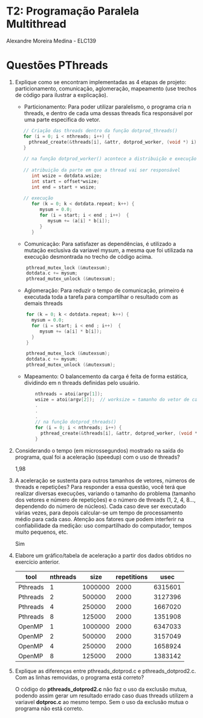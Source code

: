 # T2: Programação Paralela Multithread 
Alexandre Moreira Medina - ELC139

# Questões PThreads
1. Explique como se encontram implementadas as 4 etapas de projeto: particionamento, comunicação, aglomeração, mapeamento (use trechos de código para ilustrar a explicação).
    
    - Particionamento:
    Para poder utilizar paralelismo, o programa cria n threads, e dentro de cada uma dessas threads fica responsável por uma parte especifica do vetor.
     ```c
        // Criação das threads dentro da função dotprod_threads()
        for (i = 0; i < nthreads; i++) {
          pthread_create(&threads[i], &attr, dotprod_worker, (void *) i);
        }
        
        // na função dotprod_worker() acontece a distribuição e execução
        
        // atribuição da parte em que a thread vai ser responsável
           int wsize = dotdata.wsize;
           int start = offset*wsize;
           int end = start + wsize;
        
        // execução
           for (k = 0; k < dotdata.repeat; k++) {
              mysum = 0.0;
              for (i = start; i < end ; i++)  {
                 mysum += (a[i] * b[i]);
              }
           }
     ```
   
   - Comunicação: Para satisfazer as dependências, é utilizado a mutação exclusiva da variavel mysum, a mesma que foi utilizada na execução desmontrada no trecho de código acima.
    ```c
        pthread_mutex_lock (&mutexsum);
        dotdata.c += mysum;
        pthread_mutex_unlock (&mutexsum);
    ```
   - Aglomeração: Para reduzir o tempo de comunicação, primeiro é executada toda a tarefa para compartilhar o resultado com as demais threads
   ```c
       for (k = 0; k < dotdata.repeat; k++) {
         mysum = 0.0;
         for (i = start; i < end ; i++)  {
            mysum += (a[i] * b[i]);
         }
       }
   
       pthread_mutex_lock (&mutexsum);
       dotdata.c += mysum;
       pthread_mutex_unlock (&mutexsum);
   ```
   - Mapeamento: O balancemento da carga é feita de forma estática, dividindo em n threads definidas pelo usuário.
      ```c
          nthreads = atoi(argv[1]); 
          wsize = atoi(argv[2]);  // worksize = tamanho do vetor de cada thread
          .
          .
          .
          // na função dotprod_threads() 
          for (i = 0; i < nthreads; i++) {
            pthread_create(&threads[i], &attr, dotprod_worker, (void *) i);
          }
      ```
     
2. Considerando o tempo (em microssegundos) mostrado na saída do programa, qual foi a aceleração (speedup) com o uso de threads?

    1,98

3. A aceleração se sustenta para outros tamanhos de vetores, números de threads e repetições? Para responder a essa questão, você terá que realizar diversas execuções, variando o tamanho do problema (tamanho dos vetores e número de repetições) e o número de threads (1, 2, 4, 8..., dependendo do número de núcleos). Cada caso deve ser executado várias vezes, para depois calcular-se um tempo de processamento médio para cada caso. Atenção aos fatores que podem interferir na confiabilidade da medição: uso compartilhado do computador, tempos muito pequenos, etc.

    Sim
    
4. Elabore um gráfico/tabela de aceleração a partir dos dados obtidos no exercício anterior.

    | tool     | nthreads | size    | repetitions | usec    | 
    |----------|----------|---------|-------------|---------| 
    | Pthreads | 1        | 1000000 | 2000        | 6315601 | 
    | Pthreads | 2        | 500000  | 2000        | 3127396 | 
    | Pthreads | 4        | 250000  | 2000        | 1667020 | 
    | Pthreads | 8        | 125000  | 2000        | 1351908 | 
    | OpenMP   | 1        | 1000000 | 2000        | 6347033 | 
    | OpenMP   | 2        | 500000  | 2000        | 3157049 | 
    | OpenMP   | 4        | 250000  | 2000        | 1658924 | 
    | OpenMP   | 8        | 125000  | 2000        | 1383142 | 

5. Explique as diferenças entre pthreads_dotprod.c e pthreads_dotprod2.c. Com as linhas removidas, o programa está correto?

    O código do **pthreads_dotprod2.c** não faz o uso da exclusão mutua, podendo assim gerar um resultado errado caso duas threads utilizem a variavel **dotproc.c** ao mesmo tempo. Sem o uso da exclusão mutua o programa não está correto.
